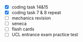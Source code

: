 - [x] coding task 14&15
- [x] coding task 7 & 8 repeat
- [ ] mechanics revision
- [ ] seneca
- [ ] flash cards
- [ ] UCL entrance exam practice test